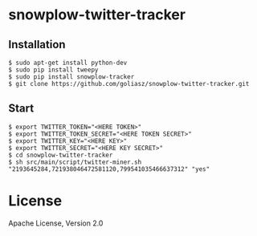 # snowplow-twitter-tracker

## Installation
```
$ sudo apt-get install python-dev
$ sudo pip install tweepy
$ sudo pip install snowplow-tracker
$ git clone https://github.com/goliasz/snowplow-twitter-tracker.git
```

## Start
```
$ export TWITTER_TOKEN="<HERE TOKEN>" 
$ export TWITTER_TOKEN_SECRET="<HERE TOKEN SECRET>" 
$ export TWITTER_KEY="<HERE KEY>" 
$ export TWITTER_SECRET="<HERE KEY SECRET>"
$ cd snowplow-twitter-tracker
$ sh src/main/script/twitter-miner.sh "2193645284,721938046472581120,799541035466637312" "yes"
```

# License
Apache License, Version 2.0
